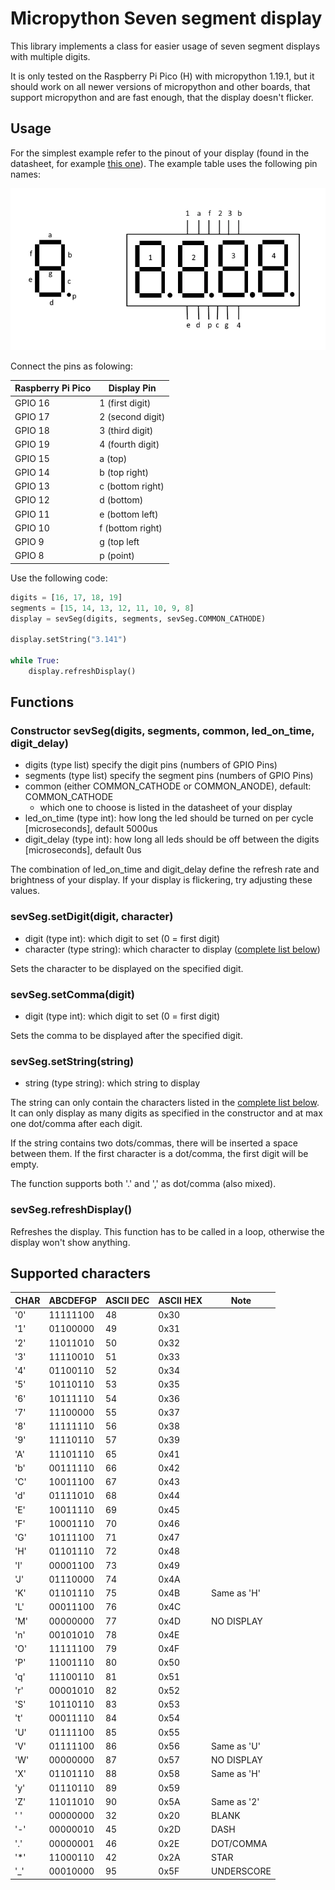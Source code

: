 # Micropython Seven segment display
This library implements a class for easier usage of seven segment displays with multiple digits. 

It is only tested on the Raspberry Pi Pico (H) with micropython 1.19.1, but it should work on all newer versions of micropython and other boards, that support micropython and are fast enough, that the display doesn't flicker. 

## Usage
For the simplest example refer to the pinout of your display (found in the datasheet, for example [this one](http://www.xlitx.com/datasheet/5641AS.pdf)). The example table uses the following pin names:

![image of pinout](7segment-pins.webp)

Connect the pins as folowing:

| Raspberry Pi Pico | Display Pin      |
|-------------------|------------------|
| GPIO 16           | 1 (first digit)  |
| GPIO 17           | 2 (second digit) |
| GPIO 18           | 3 (third digit)  |
| GPIO 19           | 4 (fourth digit) |
| GPIO 15           | a (top)          |
| GPIO 14           | b (top right)    |
| GPIO 13           | c (bottom right) |
| GPIO 12           | d (bottom)       |
| GPIO 11           | e (bottom left)  |
| GPIO 10           | f (bottom right) |
| GPIO 9            | g (top left      |
| GPIO 8            | p (point)        |

Use the following code: 
```python
digits = [16, 17, 18, 19]
segments = [15, 14, 13, 12, 11, 10, 9, 8]
display = sevSeg(digits, segments, sevSeg.COMMON_CATHODE)

display.setString("3.141")

while True:
    display.refreshDisplay()
```

## Functions
### Constructor sevSeg(digits, segments, common, led_on_time, digit_delay)
- digits (type list) specify the digit pins (numbers of GPIO Pins)
- segments (type list) specify the segment pins (numbers of GPIO Pins)
- common (either COMMON_CATHODE or COMMON_ANODE), default: COMMON_CATHODE
    - which one to choose is listed in the datasheet of your display
- led_on_time (type int): how long the led should be turned on per cycle \[microseconds\], default 5000us
- digit_delay (type int): how long all leds should be off between the digits \[microseconds\], default 0us

The combination of led_on_time and digit_delay define the refresh rate and brightness of your display. If your display is flickering, try adjusting these values. 

### sevSeg.setDigit(digit, character)
- digit (type int): which digit to set (0 = first digit)
- character (type string): which character to display ([complete list below](#supported-characters))

Sets the character to be displayed on the specified digit.

### sevSeg.setComma(digit)
- digit (type int): which digit to set (0 = first digit)

Sets the comma to be displayed after the specified digit.

### sevSeg.setString(string)
- string (type string): which string to display

The string can only contain the characters listed in the [complete list below](#supported-characters). It can only display as many digits as specified in the constructor and at max one dot/comma after each digit. 

If the string contains two dots/commas, there will be inserted a space between them. If the first character is a dot/comma, the first digit will be empty. 

The function supports both '.' and ',' as dot/comma (also mixed).

### sevSeg.refreshDisplay()
Refreshes the display. This function has to be called in a loop, otherwise the display won't show anything.


## Supported characters
| CHAR | ABCDEFGP | ASCII DEC | ASCII HEX | Note        |
| ---- | -------- | --------- | --------- | ----------- |
| '0'  | 11111100 | 48        | 0x30      |             |
| '1'  | 01100000 | 49        | 0x31      |             |
| '2'  | 11011010 | 50        | 0x32      |             |
| '3'  | 11110010 | 51        | 0x33      |             |
| '4'  | 01100110 | 52        | 0x34      |             |
| '5'  | 10110110 | 53        | 0x35      |             |
| '6'  | 10111110 | 54        | 0x36      |             |
| '7'  | 11100000 | 55        | 0x37      |             |
| '8'  | 11111110 | 56        | 0x38      |             |
| '9'  | 11110110 | 57        | 0x39      |             |
| 'A'  | 11101110 | 65        | 0x41      |             |
| 'b'  | 00111110 | 66        | 0x42      |             |
| 'C'  | 10011100 | 67        | 0x43      |             |
| 'd'  | 01111010 | 68        | 0x44      |             |
| 'E'  | 10011110 | 69        | 0x45      |             |
| 'F'  | 10001110 | 70        | 0x46      |             |
| 'G'  | 10111100 | 71        | 0x47      |             |
| 'H'  | 01101110 | 72        | 0x48      |             |
| 'I'  | 00001100 | 73        | 0x49      |             |
| 'J'  | 01110000 | 74        | 0x4A      |             |
| 'K'  | 01101110 | 75        | 0x4B      | Same as 'H' |
| 'L'  | 00011100 | 76        | 0x4C      |             |
| 'M'  | 00000000 | 77        | 0x4D      | NO DISPLAY  |
| 'n'  | 00101010 | 78        | 0x4E      |             |
| 'O'  | 11111100 | 79        | 0x4F      |             |
| 'P'  | 11001110 | 80        | 0x50      |             |
| 'q'  | 11100110 | 81        | 0x51      |             |
| 'r'  | 00001010 | 82        | 0x52      |             |
| 'S'  | 10110110 | 83        | 0x53      |             |
| 't'  | 00011110 | 84        | 0x54      |             |
| 'U'  | 01111100 | 85        | 0x55      |             |
| 'V'  | 01111100 | 86        | 0x56      | Same as 'U' |
| 'W'  | 00000000 | 87        | 0x57      | NO DISPLAY  |
| 'X'  | 01101110 | 88        | 0x58      | Same as 'H' |
| 'y'  | 01110110 | 89        | 0x59      |             |
| 'Z'  | 11011010 | 90        | 0x5A      | Same as '2' |
| ' '  | 00000000 | 32        | 0x20      | BLANK       |
| '-'  | 00000010 | 45        | 0x2D      | DASH        |
| '.'  | 00000001 | 46        | 0x2E      | DOT/COMMA   |
| '\*' | 11000110 | 42        | 0x2A      | STAR        |
| '_'  | 00010000 | 95        | 0x5F      | UNDERSCORE  |